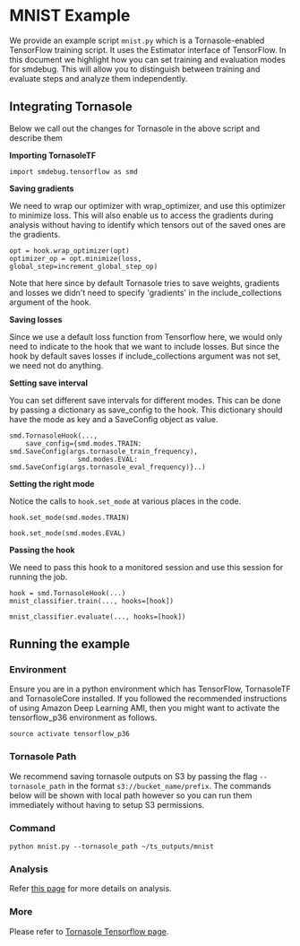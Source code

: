# MNIST Example
We provide an example script `mnist.py` which is a Tornasole-enabled TensorFlow training script.
It uses the Estimator interface of TensorFlow.
In this document we highlight how you can set training and evaluation modes for smdebug.
This will allow you to distinguish between training and evaluate steps and analyze them independently.

## Integrating Tornasole
Below we call out the changes for Tornasole in the above script and describe them

**Importing TornasoleTF**
```
import smdebug.tensorflow as smd
```
**Saving gradients**

We need to wrap our optimizer with wrap_optimizer, and use this optimizer to minimize loss.
This will also enable us to access the gradients during analysis without having to identify which tensors out of the saved ones are the gradients.
```
opt = hook.wrap_optimizer(opt)
optimizer_op = opt.minimize(loss, global_step=increment_global_step_op)
```
Note that here since by default Tornasole tries to save weights, gradients and losses
we didn't need to specify 'gradients' in the include_collections argument of the hook.

**Saving losses**

Since we use a default loss function from Tensorflow here,
we would only need to indicate to the hook that we want to include losses.
But since the hook by default saves losses if include_collections argument was not set,
we need not do anything.

**Setting save interval**

You can set different save intervals for different modes.
This can be done by passing a dictionary as save_config to the hook.
This dictionary should have the mode as key and a SaveConfig object as value.
```
smd.TornasoleHook(...,
    save_config={smd.modes.TRAIN: smd.SaveConfig(args.tornasole_train_frequency),
                 smd.modes.EVAL: smd.SaveConfig(args.tornasole_eval_frequency)}..)
```
**Setting the right mode**

Notice the calls to `hook.set_mode` at various places in the code.
```
hook.set_mode(smd.modes.TRAIN)
```

```
hook.set_mode(smd.modes.EVAL)
```
**Passing the hook**

We need to pass this hook to a monitored session and use this session for running the job.
```
hook = smd.TornasoleHook(...)
mnist_classifier.train(..., hooks=[hook])
```

```
mnist_classifier.evaluate(..., hooks=[hook])
```
## Running the example
### Environment
Ensure you are in a python environment which has TensorFlow, TornasoleTF and TornasoleCore installed. If you followed the recommended instructions of using Amazon Deep Learning AMI, then you might want to activate the tensorflow_p36 environment as follows.
```
source activate tensorflow_p36
```
### Tornasole Path
We recommend saving tornasole outputs on S3 by passing the
flag `--tornasole_path` in the format `s3://bucket_name/prefix`.
The commands below will be shown with local path however so you can
run them immediately without having to setup S3 permissions.

### Command
```
python mnist.py --tornasole_path ~/ts_outputs/mnist
```

### Analysis
Refer [this page](../../rules/README.md) for more details on analysis.

### More
Please refer to [Tornasole Tensorflow page](../README.md).
